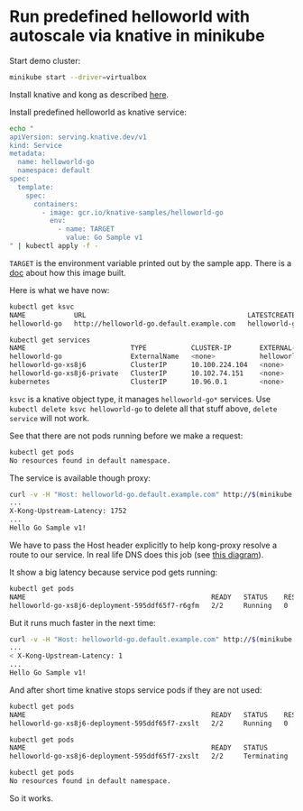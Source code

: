 # Run predefined helloworld with autoscale via knative in minikube

Start demo cluster:

```bash
minikube start --driver=virtualbox
```

Install knative and kong as described [here](../minikube_knative_kong_prepare/README.md).

Install predefined helloworld as knative service:

```bash
echo "
apiVersion: serving.knative.dev/v1
kind: Service
metadata:
  name: helloworld-go
  namespace: default
spec:
  template:
    spec:
      containers:
        - image: gcr.io/knative-samples/helloworld-go
          env:
            - name: TARGET
              value: Go Sample v1
" | kubectl apply -f -
```

`TARGET` is the environment variable printed out by the sample app. There is a [doc](https://knative.dev/v0.15-docs/serving/samples/hello-world/helloworld-go/) about how this image built.

Here is what we have now:

```bash
kubectl get ksvc
NAME            URL                                        LATESTCREATED         LATESTREADY   READY     REASON
helloworld-go   http://helloworld-go.default.example.com   helloworld-go-xs8j6                 Unknown   RevisionMissing

kubectl get services
NAME                          TYPE           CLUSTER-IP       EXTERNAL-IP                         PORT(S)                             AGE
helloworld-go                 ExternalName   <none>           helloworld-go.default.example.com   <none>                              26s
helloworld-go-xs8j6           ClusterIP      10.100.224.104   <none>                              80/TCP                              2m31s
helloworld-go-xs8j6-private   ClusterIP      10.102.74.151    <none>                              80/TCP,9090/TCP,9091/TCP,8022/TCP   2m31s
kubernetes                    ClusterIP      10.96.0.1        <none>                              443/TCP                             7m12s

```

`ksvc` is a knative object type, it manages `helloworld-go*` services. Use `kubectl delete ksvc helloworld-go` to delete all that stuff above, `delete service` will not work.

See that there are not pods running before we make a request:

```bash
kubectl get pods
No resources found in default namespace.
```

The service is available though proxy:

```bash
curl -v -H "Host: helloworld-go.default.example.com" http://$(minikube ip):32526
...
X-Kong-Upstream-Latency: 1752
...
Hello Go Sample v1!
```

We have to pass the Host header explicitly to help kong-proxy resolve a route to our service. In real life DNS does this job (see [this diagram](../minikube_knative_kong_prepare/README.md#Proxy-overview)).

It show a big latency because service pod gets running:

```bash
kubectl get pods
NAME                                              READY   STATUS    RESTARTS   AGE
helloworld-go-xs8j6-deployment-595ddf65f7-r6gfm   2/2     Running   0          55s
```

But it runs much faster in the next time:

```bash
curl -v -H "Host: helloworld-go.default.example.com" http://$(minikube ip):32526
...
< X-Kong-Upstream-Latency: 1
...
Hello Go Sample v1!
```

And after short time knative stops service pods if they are not used:

```bash
kubectl get pods
NAME                                              READY   STATUS    RESTARTS   AGE
helloworld-go-xs8j6-deployment-595ddf65f7-zxslt   2/2     Running   0          107s

kubectl get pods
NAME                                              READY   STATUS        RESTARTS   AGE
helloworld-go-xs8j6-deployment-595ddf65f7-zxslt   2/2     Terminating   0          111s

kubectl get pods
No resources found in default namespace.
```

So it works.
